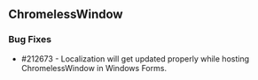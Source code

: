 ## ChromelessWindow

### Bug Fixes

* \#212673 - Localization will get updated properly while hosting ChromelessWindow in Windows Forms.